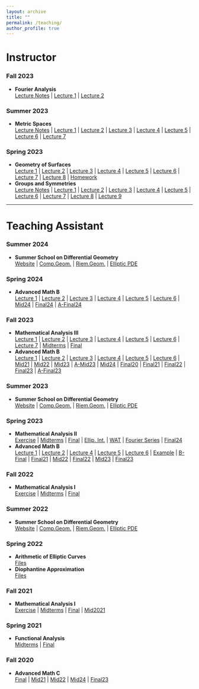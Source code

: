 ```yaml
---
layout: archive
title: ""
permalink: /teaching/
author_profile: true
---
```


# Instructor

### Fall 2023

- **Fourier Analysis**  
  [Lecture Notes](http://lwmath.github.io/Teaching/23Fall/fourier.pdf) | 
  [Lecture 1](http://lwmath.github.io/Teaching/23Fall/Fourier0905.pdf) | 
  [Lecture 2](http://lwmath.github.io/Teaching/23Fall/Fourier0908.pdf)

### Summer 2023
- **Metric Spaces**  
  [Lecture Notes](http://lwmath.github.io/Teaching/23Fall/Metric_Spaces.pdf) | 
  [Lecture 1](http://lwmath.github.io/Teaching/23Fall/metric0803.pdf) | 
  [Lecture 2](http://lwmath.github.io/Teaching/23Fall/metric0804.pdf) | 
  [Lecture 3](http://lwmath.github.io/Teaching/23Fall/metric0807.pdf) | 
  [Lecture 4](http://lwmath.github.io/Teaching/23Fall/metric0808.pdf) | 
  [Lecture 5](http://lwmath.github.io/Teaching/23Fall/metric0809.pdf) | 
  [Lecture 6](http://lwmath.github.io/Teaching/23Fall/metric0810.pdf) | 
  [Lecture 7](http://lwmath.github.io/Teaching/23Fall/metric0813.pdf)

### Spring 2023
- **Geometry of Surfaces**  
  [Lecture 1](http://lwmath.github.io/Teaching/23Spring/geometry0118.pdf) | 
  [Lecture 2](http://lwmath.github.io/Teaching/23Spring/geometry0201.pdf) | 
  [Lecture 3](http://lwmath.github.io/Teaching/23Spring/geometry0208.pdf) | 
  [Lecture 4](http://lwmath.github.io/Teaching/23Spring/geometry0215.pdf) | 
  [Lecture 5](http://lwmath.github.io/Teaching/23Spring/geometry0222.pdf) | 
  [Lecture 6](http://lwmath.github.io/Teaching/23Spring/geometry0301.pdf) | 
  [Lecture 7](http://lwmath.github.io/Teaching/23Spring/geometry0308.pdf) | 
  [Lecture 8](http://lwmath.github.io/Teaching/23Spring/geometry0315.pdf) | 
  [Homework](http://lwmath.github.io/Teaching/23Spring/Homework.pdf)
- **Groups and Symmetries**  
  [Lecture Notes](http://lwmath.github.io/Teaching/23Spring/Groups_and_Symmetries.pdf) | 
  [Lecture 1](http://lwmath.github.io/Teaching/23Spring/groups0310.pdf) | 
  [Lecture 2](http://lwmath.github.io/Teaching/23Spring/groups0311.pdf) | 
  [Lecture 3](http://lwmath.github.io/Teaching/23Spring/groups0318.pdf) | 
  [Lecture 4](http://lwmath.github.io/Teaching/23Spring/groups0319.pdf) | 
  [Lecture 5](http://lwmath.github.io/Teaching/23Spring/groups0325.pdf) | 
  [Lecture 6](http://lwmath.github.io/Teaching/23Spring/groups0326.pdf) | 
  [Lecture 7](http://lwmath.github.io/Teaching/23Spring/groups0401.pdf) | 
  [Lecture 8](http://lwmath.github.io/Teaching/23Spring/groups0402.pdf) | 
  [Lecture 9](http://lwmath.github.io/Teaching/23Spring/groups0408.pdf)

---

# Teaching Assistant

### Summer 2024
- **Summer School on Differential Geometry**  
  [Website](https://bicmr.pku.edu.cn/content/show/17-3335.html?catid=KiQhKyYs) | 
  [Comp.Geom.](http://lwmath.github.io/Teaching/24Spring/CGexam.pdf) | 
  [Riem.Geom.](http://lwmath.github.io/Teaching/24Spring/RGexam.pdf) | 
  [Elliptic PDE](http://lwmath.github.io/Teaching/24Spring/PDEexam.pdf)

### Spring 2024
- **Advanced Math B**  
  [Lecture 1](http://lwmath.github.io/Teaching/24Spring/B_0331.pdf) | 
  [Lecture 2](http://lwmath.github.io/Teaching/24Spring/B_0413.pdf) | 
  [Lecture 3](http://lwmath.github.io/Teaching/24Spring/B_0428.pdf) | 
  [Lecture 4](http://lwmath.github.io/Teaching/24Spring/B_0512.pdf) | 
  [Lecture 5](http://lwmath.github.io/Teaching/24Spring/B_0526.pdf) | 
  [Lecture 6](http://lwmath.github.io/Teaching/24Spring/B_0609.pdf) | 
  [Mid24](http://lwmath.github.io//Teaching/24Spring/B_Mid.pdf) | 
  [Final24](http://lwmath.github.io//Teaching/24Spring/B_Final.pdf) | 
  [A-Final24](http://lwmath.github.io//Teaching/24Spring/A_Final.pdf)

### Fall 2023
- **Mathematical Analysis III**  
  [Lecture 1](http://lwmath.github.io/Teaching/23Fall/MA0921.pdf) | 
  [Lecture 2](http://lwmath.github.io/Teaching/23Fall/MA1019.pdf) | 
  [Lecture 3](http://lwmath.github.io/Teaching/23Fall/MA1102.pdf) | 
  [Lecture 4](http://lwmath.github.io/Teaching/23Fall/MA1116.pdf) | 
  [Lecture 5](http://lwmath.github.io/Teaching/23Fall/MA1130.pdf) | 
  [Lecture 6](http://lwmath.github.io/Teaching/23Fall/MA1214.pdf) | 
  [Lecture 7](http://lwmath.github.io/Teaching/23Fall/MA1228.pdf) | 
  [Midterms](http://lwmath.github.io/Teaching/23Fall/MA_Midterm_III.pdf) | 
  [Final](http://lwmath.github.io/Teaching/23Fall/MA_Final_III.pdf)
- **Advanced Math B**  
  [Lecture 1](http://lwmath.github.io/Teaching/23Fall/B_1028.pdf) | 
  [Lecture 2](http://lwmath.github.io/Teaching/23Fall/B_1104.pdf) | 
  [Lecture 3](http://lwmath.github.io/Teaching/23Fall/B_1111.pdf) | 
  [Lecture 4](http://lwmath.github.io/Teaching/23Fall/B_1125.pdf) | 
  [Lecture 5](http://lwmath.github.io/Teaching/23Fall/B_1209.pdf) | 
  [Lecture 6](http://lwmath.github.io/Teaching/23Fall/B_1223.pdf) | 
  [Mid21](http://lwmath.github.io//Teaching/23Fall/Mid21.pdf) | 
  [Mid22](http://lwmath.github.io//Teaching/23Fall/Mid22.pdf) | 
  [Mid23](http://lwmath.github.io//Teaching/23Fall/Mid23.pdf) | 
  [A-Mid23](http://lwmath.github.io//Teaching/23Fall/A_Mid.pdf) | 
  [Mid24](http://lwmath.github.io//Teaching/23Fall/Mid24.pdf) | 
  [Final20](http://lwmath.github.io//Teaching/23Fall/Final20.pdf) | 
  [Final21](http://lwmath.github.io//Teaching/23Fall/Final21.pdf) | 
  [Final22](http://lwmath.github.io//Teaching/23Fall/Final22.pdf) | 
  [Final23](http://lwmath.github.io//Teaching/23Fall/Final23.pdf) | 
  [A-Final23](http://lwmath.github.io//Teaching/23Fall/A_Final.pdf)

### Summer 2023
- **Summer School on Differential Geometry**  
  [Website](https://bicmr.pku.edu.cn/content/show/17-2962.html?catid=KiQhKyYs) | 
  [Comp.Geom.](http://lwmath.github.io/Teaching/23Fall/CGexam.pdf) | 
  [Riem.Geom.](http://lwmath.github.io/Teaching/23Fall/RGexam.pdf) | 
  [Elliptic PDE](http://lwmath.github.io/Teaching/23Fall/Solu_2nd_pde.pdf)

### Spring 2023
- **Mathematical Analysis II**  
  [Exercise](http://lwmath.github.io/files/exercise2.pdf) | 
  [Midterms](http://lwmath.github.io/Teaching/23Spring/MA-mid-II.pdf) | 
  [Final](http://lwmath.github.io/Teaching/23Spring/MA_final_II.pdf) | 
  [Ellip. Int.](http://lwmath.github.io/files/elli-int.pdf) | 
  [WAT](http://lwmath.github.io/files/WAT.pdf) | 
  [Fourier Series](http://lwmath.github.io/Teaching/23Spring/Fourier_series_integrals.pdf) | 
  [Final24](http://lwmath.github.io//Teaching/24Spring/MA-Final.pdf)
- **Advanced Math B**  
  [Lecture 1](http://lwmath.github.io/Teaching/23Spring/B_0326.pdf) | 
  [Lecture 2](http://lwmath.github.io/Teaching/23Spring/B_0409.pdf) | 
  [Lecture 4](http://lwmath.github.io/Teaching/23Spring/B_0514.pdf) | 
  [Lecture 5](http://lwmath.github.io/Teaching/23Spring/B_0528.pdf) | 
  [Lecture 6](http://lwmath.github.io/Teaching/23Spring/B_0611.pdf) | 
  [Example](http://lwmath.github.io/Teaching/23Spring/Cauchy's_example.pdf) | 
  [B-Final](http://lwmath.github.io/Teaching/23Spring/B-Final.pdf) | 
  [Final21](http://lwmath.github.io/Teaching/23Spring/21-Final.pdf) | 
  [Mid22](http://lwmath.github.io/files/Adv.Math.B_mid.pdf) | 
  [Final22](http://lwmath.github.io/files/advmathb.pdf) | 
  [Mid23](http://lwmath.github.io/Teaching/23Spring/Math-B-mid.pdf) | 
  [Final23](http://lwmath.github.io/Teaching/23Spring/23-final.pdf)

### Fall 2022
- **Mathematical Analysis I**  
  [Exercise](http://lwmath.github.io/files/exercise.pdf) | 
  [Midterms](http://lwmath.github.io/files/MA_mid_22-23_fall.pdf) | 
  [Final](http://lwmath.github.io/files/MA_Final_exam.pdf)

### Summer 2022
- **Summer School on Differential Geometry**  
  [Website](https://bicmr.pku.edu.cn/content/show/17-2756.html?catid=KiQhKyYs) | 
  [Comp.Geom.](http://lwmath.github.io/files/22summer_ComplexGeometry.pdf) | 
  [Riem.Geom.](http://lwmath.github.io/files/22summer_RiemGeometry.pdf) | 
  [Elliptic PDE](http://lwmath.github.io/files/22summer_PDE.pdf)

### Spring 2022
- **Arithmetic of Elliptic Curves**  
  [Files](https://www.alipan.com/s/mvNExZUBrWV)
- **Diophantine Approximation**  
  [Files](https://www.alipan.com/s/x1piR7BLPrX)

### Fall 2021
- **Mathematical Analysis I**  
  [Exercise](http://lwmath.github.io/files/xitike.pdf) | 
  [Midterms](http://lwmath.github.io/files/MA_mid.pdf) | 
  [Final](http://lwmath.github.io/files/MA_final.pdf) | 
  [Mid2021](http://lwmath.github.io/files/Math_Anal.pdf)

### Spring 2021
- **Functional Analysis**  
  [Midterms](http://lwmath.github.io/files/FA-mid-exam.pdf) | 
  [Final](http://lwmath.github.io/files/FA-final-exam.pdf)

### Fall 2020
- **Advanced Math C**  
  [Final](http://lwmath.github.io/files/Final_exam.pdf) | 
  [Mid21](http://lwmath.github.io/files/mid2021.pdf) | 
  [Mid22](http://lwmath.github.io/files/Adv_math_2.pdf) | 
  [Mid24](http://lwmath.github.io//Teaching/23Fall/C_Mid24.pdf) | 
  [Final23](http://lwmath.github.io/files/22-23-C.pdf)
